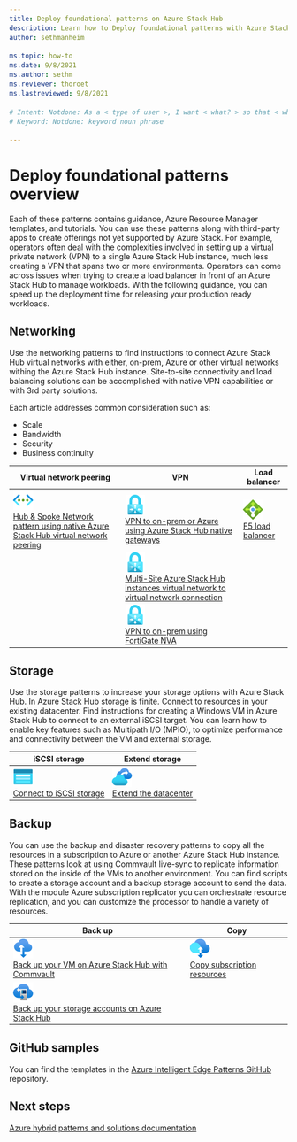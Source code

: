 ```yaml
---
title: Deploy foundational patterns on Azure Stack Hub
description: Learn how to Deploy foundational patterns with Azure Stack Hub.
author: sethmanheim

ms.topic: how-to
ms.date: 9/8/2021
ms.author: sethm
ms.reviewer: thoroet
ms.lastreviewed: 9/8/2021

# Intent: Notdone: As a < type of user >, I want < what? > so that < why? >
# Keyword: Notdone: keyword noun phrase

---
```



# Deploy foundational patterns overview


Each of these patterns contains guidance, Azure Resource Manager templates, and tutorials. You can use these patterns along with third-party apps to create offerings not yet supported by Azure Stack. For example, operators often deal with the complexities involved in setting up a virtual private network (VPN) to a single Azure Stack Hub instance, much less creating a VPN that spans two or more environments. Operators can come across issues when trying to create a load balancer in front of an Azure Stack Hub to manage workloads. With the following guidance, you can speed up the deployment time for releasing your production ready workloads.

## Networking

Use the networking patterns to find instructions to connect Azure Stack Hub virtual networks with either, on-prem, Azure or other virtual networks withing the Azure Stack Hub instance. Site-to-site connectivity and load balancing solutions can be accomplished with native VPN capabilities or with 3rd party solutions.

Each article addresses common consideration such as: 
- Scale
- Bandwidth
- Security
- Business continuity

|  Virtual network peering  |  VPN  |  Load balancer  |
| --- | --- | --- |
| ![Virtual network peering with VMs](media/deploy-foundational-patterns/icon-networking-61-virtual-networks.svg)<br> [Hub & Spoke Network pattern using native Azure Stack Hub virtual network peering](virtual-network-peering.md) | ![Set up VPN to on-prem](media/deploy-foundational-patterns/icon-networking-63-virtual-network-gateways.svg)<br>[VPN to on-prem or Azure using Azure Stack Hub native gateways](azure-stack-vpn-gateway-about-vpn-gateways.md) | ![F5 load balancer](media/deploy-foundational-patterns/icon-networking-62-load-balancers.svg)<br>[F5 load balancer](network-howto-f5.md) |
|  | ![Virtual Private Network](media/deploy-foundational-patterns/icon-networking-63-virtual-network-gateways.svg)<br>[Multi-Site Azure Stack Hub instances virtual network to virtual network connection](azure-stack-network-howto-vnet-to-vnet-stacks.md) |  |
|  | ![Create a VPN tunnel (GRE)](media/deploy-foundational-patterns/icon-networking-63-virtual-network-gateways.svg) <br>[VPN to on-prem using FortiGate NVA](azure-stack-network-howto-vnet-to-onprem.md) |  |

## Storage

Use the storage patterns to increase your storage options with Azure Stack Hub. In Azure Stack Hub storage is finite. Connect to resources in your existing datacenter. Find instructions for creating a Windows VM in Azure Stack Hub to connect to an external iSCSI target. You can learn how to enable key features such as Multipath I/O (MPIO), to optimize performance and connectivity between the VM and external storage.

| iSCSI storage | Extend storage |
| --- | --- |
| ![Connect to iSCSI storage](media/deploy-foundational-patterns/icon-storage-87-storage-accounts-classic.svg)<br>[Connect to iSCSI storage](azure-stack-network-howto-iscsi-storage.md) | ![Extend the datacenter](media/deploy-foundational-patterns/icon-storage-88-recovery-services-vaults.svg)<br>[Extend the datacenter](azure-stack-network-howto-extend-datacenter.md) |

## Backup

You can use the backup and disaster recovery patterns to copy all the resources in a subscription to Azure or another Azure Stack Hub instance. These patterns look at using Commvault live-sync to replicate information stored on the inside of the VMs to another environment. You can find scripts to create a storage account and a backup storage account to send the data. With the module Azure subscription replicator you can orchestrate resource replication, and you can customize the processor to handle a variety of resources. 



|  Back up  |  Copy  |
| --- | --- |
| ![Back up your VM on Azure Stack Hub with Commvault](media/deploy-foundational-patterns/icon-storage-100-import-export-jobs.svg)<br>[Back up your VM on Azure Stack Hub with Commvault](azure-stack-network-howto-backup-commvault.md) | ![Copy subscription resources](media/deploy-foundational-patterns/icon-storage-94-data-box.svg)<br>[Copy subscription resources](azure-stack-network-howto-backup-replicator.md) |
|  ![Back up your storage accounts on Azure Stack Hub](media/deploy-foundational-patterns/icon-storage-93-storage-sync-services.svg)<br>[Back up your storage accounts on Azure Stack Hub](azure-stack-network-howto-backup-storage.md)  | |

## GitHub samples

You can find the templates in the [Azure Intelligent Edge Patterns GitHub](https://github.com/Azure-Samples/azure-intelligent-edge-patterns) repository.

## Next steps

[Azure hybrid patterns and solutions documentation](/hybrid/app-solutions)
